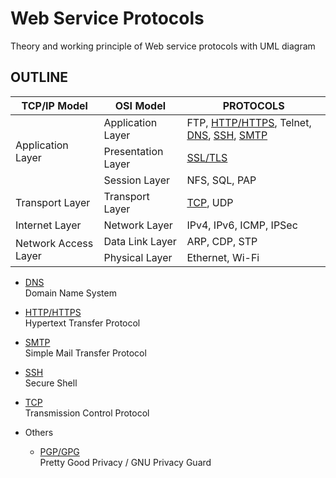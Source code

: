 Web Service Protocols
=====================

Theory and working principle of Web service protocols with UML diagram

OUTLINE
-------

<table>
    <thead>
        <tr>
            <th>TCP/IP Model</th>
            <th>OSI Model</th>
            <th>PROTOCOLS</th>
        </tr>
    </thead>
    <tbody>
        <tr>
            <td rowspan=3>Application Layer</td>
            <td>Application Layer</td>
            <td>FTP, <a href="http">HTTP/HTTPS</a>, Telnet, <a href="dns">DNS</a>, <a href="ssh">SSH</a>, <a href="smtp">SMTP</a></td>
        </tr>
        <tr>
            <td>Presentation Layer</td>
            <td><a href="http#https">SSL/TLS</a></td>
        </tr>
        <tr>
            <td>Session Layer</td>
            <td>NFS, SQL, PAP</td>
        </tr>
        <tr>
            <td>Transport Layer</td>
            <td>Transport Layer</td>
            <td><a href="tcp">TCP</a>, UDP</td>
        </tr>
        <tr>
            <td>Internet Layer</td>
            <td>Network Layer</td>
            <td>IPv4, IPv6, ICMP, IPSec</td>
        </tr>
        <tr>
            <td rowspan=2>Network Access Layer</td>
            <td>Data Link Layer</td>
            <td>ARP, CDP, STP</td>
        </tr>
        <tr>
            <td>Physical Layer</td>
            <td>Ethernet, Wi-Fi</td>
        </tr>
    </tbody>
</table>

- [DNS](dns)  
  Domain Name System
  
- [HTTP/HTTPS](http)  
  Hypertext Transfer Protocol

- [SMTP](smtp)  
  Simple Mail Transfer Protocol 
  
- [SSH](ssh)  
  Secure Shell
  
- [TCP](tcp)  
  Transmission Control Protocol 
  
- Others
  - [PGP/GPG](pgp)  
    Pretty Good Privacy / GNU Privacy Guard  
  

  



